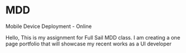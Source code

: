 MDD
===

Mobile Device Deployment - Online

Hello,
This is my assignment for Full Sail MDD class. I am creating a one page portfolio that will showcase my recent works as a UI developer
